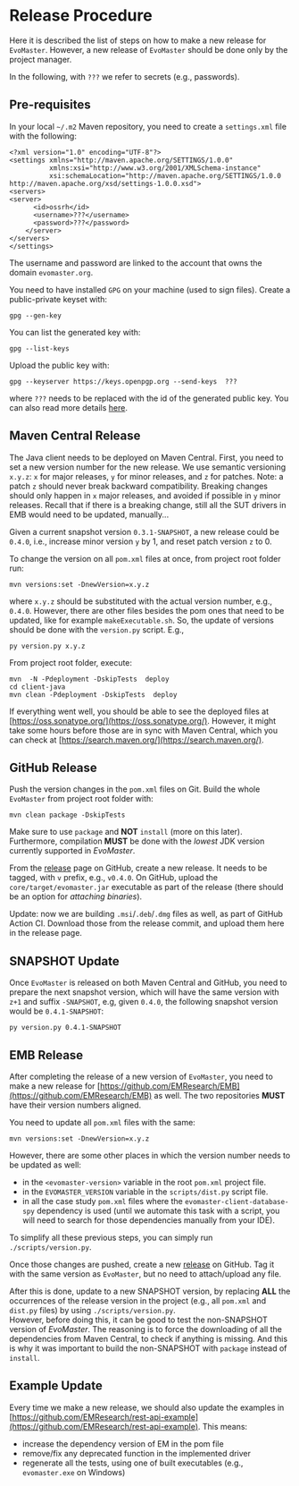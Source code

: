 # Release Procedure

Here it is described the list of steps on how to make a new release for `EvoMaster`.
However, a new release of `EvoMaster` should be done only by the project manager.

In the following, with `???` we refer to secrets (e.g., passwords).

## Pre-requisites

In your local `~/.m2` Maven repository, you need to create a `settings.xml` file with the following:
```
<?xml version="1.0" encoding="UTF-8"?>
<settings xmlns="http://maven.apache.org/SETTINGS/1.0.0" 
          xmlns:xsi="http://www.w3.org/2001/XMLSchema-instance" 
          xsi:schemaLocation="http://maven.apache.org/SETTINGS/1.0.0 http://maven.apache.org/xsd/settings-1.0.0.xsd">
<servers>
<server>
      <id>ossrh</id>
      <username>???</username>
      <password>???</password>
    </server>
</servers>
</settings>
```

The username and password are linked to the account that owns the domain `evomaster.org`.

You need to have installed `GPG` on your machine (used to sign files).
Create a public-private keyset with:
```
gpg --gen-key
```

You can list the generated key with:
```
gpg --list-keys
```

Upload the public key with:
```
gpg --keyserver https://keys.openpgp.org --send-keys  ???
```
where `???` needs to be replaced with the id of the generated public key.
You can also read more details [here](https://central.sonatype.org/pages/working-with-pgp-signatures.html).

## Maven Central Release

The Java client needs to be deployed on Maven Central. 
First, you need to set a new version number for the new release.
We use semantic versioning `x.y.z`: `x` for major releases, `y` for minor releases, and 
`z` for patches.
Note: a patch `z` should never break backward compatibility. Breaking changes should only 
happen in  `x` major releases, and avoided if possible in `y` minor releases.
Recall that if there is a breaking change, still all the SUT drivers in EMB would need to be
updated, manually...  

Given a current snapshot version `0.3.1-SNAPSHOT`, a new release could be `0.4.0`, i.e.,
increase minor version `y` by 1, and reset patch version `z` to 0.

To change the version on all `pom.xml` files at once, from project root folder run:
```
mvn versions:set -DnewVersion=x.y.z
```

where `x.y.z` should be substituted with the actual version number, e.g., `0.4.0`.
However, there are other files besides the pom ones that need to be updated, like for example `makeExecutable.sh`.
So, the update of versions should be done with the `version.py` script. E.g.,
```
py version.py x.y.z
```


From project root  folder, execute:
```
mvn  -N -Pdeployment -DskipTests  deploy
cd client-java
mvn clean -Pdeployment -DskipTests  deploy
```

If everything went well, you should be able to see the deployed files at
[https://oss.sonatype.org/](https://oss.sonatype.org/). 
However, it might take some hours before those are in sync with Maven Central,
which you can check at [https://search.maven.org/](https://search.maven.org/).


## GitHub Release

Push the version changes in the `pom.xml` files on Git.
Build the whole `EvoMaster` from project root folder with:
```
mvn clean package -DskipTests
``` 

Make sure to use `package` and __NOT__ `install` (more on this later).
Furthermore, compilation __MUST__ be done with the _lowest_ JDK version currently
supported in _EvoMaster_.

From the [release](https://github.com/EMResearch/EvoMaster/releases) page
on GitHub, create a new release.
It needs to be tagged, with `v` prefix, e.g., `v0.4.0`.
On GitHub, upload the `core/target/evomaster.jar` executable as part of the release 
(there should be an option for _attaching binaries_).

Update: now we are building `.msi`/`.deb`/`.dmg` files as well, as part of GitHub Action CI. Download those from the release commit, and upload them here in the release page. 

## SNAPSHOT Update

Once `EvoMaster` is released on both Maven Central and GitHub, you need to prepare
the next snapshot version, which will have the same version with `z+1` and suffix
`-SNAPSHOT`, e.g, given `0.4.0`, the following snapshot version would 
be `0.4.1-SNAPSHOT`:
```
py version.py 0.4.1-SNAPSHOT
```



## EMB Release

After completing the release of a new version of `EvoMaster`, you need to make a new
release for [https://github.com/EMResearch/EMB](https://github.com/EMResearch/EMB) as well.
The two repositories __MUST__ have their version numbers aligned.

You need to update all `pom.xml` files with the same:
```
mvn versions:set -DnewVersion=x.y.z
```  

However, there are some other places in which the version number needs to be updated as well:

* in the `<evomaster-version>` variable in the root `pom.xml` project file.
* in the `EVOMASTER_VERSION` variable in the `scripts/dist.py` script file.
* in all the case study `pom.xml` files where the `evomaster-client-database-spy`
dependency is used (until we automate this task with a script, you will need to search
for those dependencies manually from your IDE).

To simplify all these previous steps, you can simply run `./scripts/version.py`.

Once those changes are pushed, create a new [release](https://github.com/EMResearch/EMB/releases) 
on GitHub.
Tag it with the same version as `EvoMaster`, but no need to attach/upload any file.

After this is done, update to a new SNAPSHOT version, by replacing __ALL__ the 
occurrences of the release version in the project (e.g., all `pom.xml` and 
`dist.py` files) by using `./scripts/version.py`.  
However, before doing this, it can be good to test the non-SNAPSHOT version of _EvoMaster_.
The reasoning is to force the downloading of all the dependencies from Maven Central,
to check if anything is missing.
And this is why it was important to build the non-SNAPSHOT with `package` instead of `install`. 


## Example Update

Every time we make a new release, we should also update the examples in [https://github.com/EMResearch/rest-api-example](https://github.com/EMResearch/rest-api-example).
This means:
* increase the dependency version of EM in the pom file
* remove/fix any deprecated function in the implemented driver
* regenerate all the tests, using one of built executables (e.g., `evomaster.exe` on Windows)




